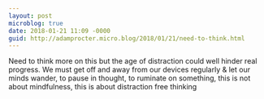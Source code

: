 ```yaml
---
layout: post
microblog: true
date: 2018-01-21 11:09 -0000
guid: http://adamprocter.micro.blog/2018/01/21/need-to-think.html
---
```

Need to think more on this but the age of distraction could well hinder real progress. We must get off and away from our devices regularly & let our minds wander, to pause in thought, to ruminate on something, this is not about mindfulness, this is about distraction free thinking
